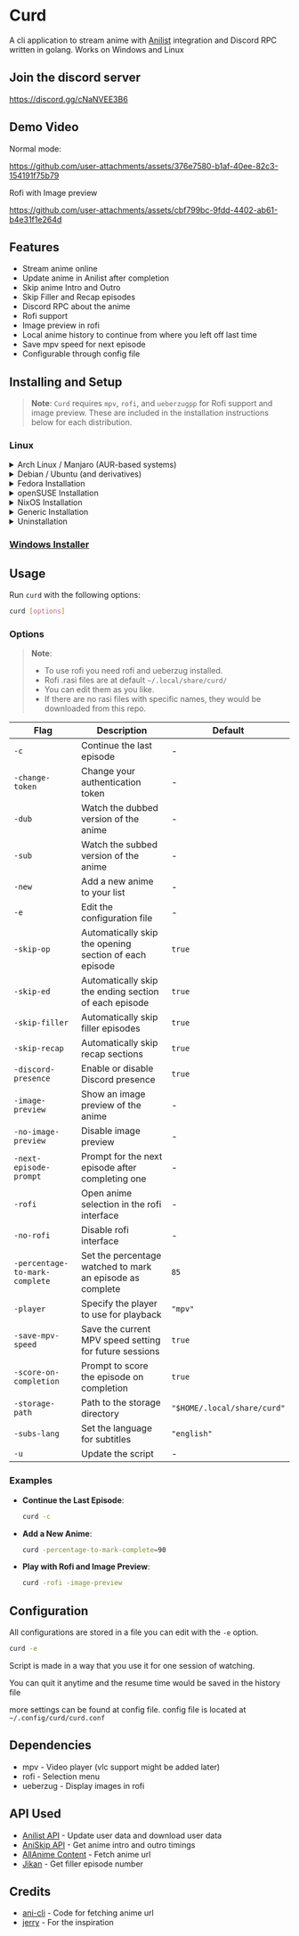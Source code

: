 
# Curd

A cli application to stream anime with [Anilist](https://anilist.co/) integration and Discord RPC written in golang.
Works on Windows and Linux

## Join the discord server

https://discord.gg/cNaNVEE3B6

## Demo Video
Normal mode:


https://github.com/user-attachments/assets/376e7580-b1af-40ee-82c3-154191f75b79

Rofi with Image preview


https://github.com/user-attachments/assets/cbf799bc-9fdd-4402-ab61-b4e31f1e264d


## Features
- Stream anime online
- Update anime in Anilist after completion
- Skip anime Intro and Outro
- Skip Filler and Recap episodes
- Discord RPC about the anime
- Rofi support
- Image preview in rofi
- Local anime history to continue from where you left off last time
- Save mpv speed for next episode
- Configurable through config file


## Installing and Setup
> **Note**: `Curd` requires `mpv`, `rofi`, and `ueberzugpp` for Rofi support and image preview. These are included in the installation instructions below for each distribution.

### Linux
<details>
<summary>Arch Linux / Manjaro (AUR-based systems)</summary>

Using Yay:

```bash
yay -Sy curd
```

or using Paru:

```bash
paru -Sy curd
```

Or, to manually clone and install:

```bash
git clone https://aur.archlinux.org/curd.git
cd curd
makepkg -si
sudo pacman -S rofi ueberzugpp
```
</details>

<details>
<summary>Debian / Ubuntu (and derivatives)</summary>

```bash
sudo apt update
sudo apt install mpv curl rofi ueberzugpp
curl -Lo curd https://github.com/Wraient/curd/releases/latest/download/curd
chmod +x curd
sudo mv curd /usr/bin/
curd
```
</details>

<details>
<summary>Fedora Installation</summary>

```bash
sudo dnf update
sudo dnf install mpv curl rofi ueberzugpp
curl -Lo curd https://github.com/Wraient/curd/releases/latest/download/curd
chmod +x curd
sudo mv curd /usr/bin/
curd
```
</details>

<details>
<summary>openSUSE Installation</summary>

```bash
sudo zypper refresh
sudo zypper install mpv curl rofi ueberzugpp
curl -Lo curd https://github.com/Wraient/curd/releases/latest/download/curd
chmod +x curd
sudo mv curd /usr/bin/
curd
```
</details>

<details>
<summary>NixOS Installation</summary>

Using Flake:

```nix
/* flake.nix*/
{
  description = "Nixos Flake";

  inputs = {
    nixpkgs.url = "github:NixOS/nixpkgs/nixos-unstable";
    curd.url = "github:Wraient/curd";

  };

  /* ... */
}

```

```nix

/* configuration.nix */
{ inputs, pkgs, ... }:
{
  environment.systemPackages = with pkgs; [
    inputs.curd.packages."x86_64-linux".curd
    mpv # Required for Curd to work
  ];
}

```


</details>

<details>
<summary>Generic Installation</summary>

```bash
# Install mpv, curl, rofi, and ueberzugpp (required for image preview)
curl -Lo curd https://github.com/Wraient/curd/releases/latest/download/curd
chmod +x curd
sudo mv curd /usr/bin/
curd
```
</details>

<details>
<summary>Uninstallation</summary>

```bash
sudo rm /usr/bin/curd
```

For AUR-based distributions:

```bash
yay -R curd
```
</details>

### [Windows Installer](https://github.com/Wraient/curd/releases/latest/download/CurdInstaller.exe)

## Usage

Run `curd` with the following options:

```bash
curd [options]
```

### Options

> **Note**:
> - To use rofi you need rofi and ueberzug installed.
> - Rofi .rasi files are at default `~/.local/share/curd/`
> - You can edit them as you like.
> - If there are no rasi files with specific names, they would be downloaded from this repo.

| Flag                      | Description                                                             | Default       |
|---------------------------|-------------------------------------------------------------------------|---------------|
| `-c`                      | Continue the last episode                                              | -             |
| `-change-token`           | Change your authentication token                                       | -             |
| `-dub`                    | Watch the dubbed version of the anime                                  | -             |
| `-sub`                    | Watch the subbed version of the anime                                  | -             |
| `-new`                    | Add a new anime to your list                                           | -             |
| `-e`                      | Edit the configuration file                                            | -             |
| `-skip-op`                | Automatically skip the opening section of each episode                 | `true`        |
| `-skip-ed`                | Automatically skip the ending section of each episode                  | `true`        |
| `-skip-filler`            | Automatically skip filler episodes                                     | `true`        |
| `-skip-recap`             | Automatically skip recap sections                                      | `true`        |
| `-discord-presence`       | Enable or disable Discord presence                                     | `true`        |
| `-image-preview`          | Show an image preview of the anime                                     | -             |
| `-no-image-preview`       | Disable image preview                                                  | -             |
| `-next-episode-prompt`    | Prompt for the next episode after completing one                       | -             |
| `-rofi`                   | Open anime selection in the rofi interface                             | -             |
| `-no-rofi`                | Disable rofi interface                                                 | -             |
| `-percentage-to-mark-complete` | Set the percentage watched to mark an episode as complete       | `85`          |
| `-player`                 | Specify the player to use for playback                                 | `"mpv"`       |
| `-save-mpv-speed`         | Save the current MPV speed setting for future sessions                 | `true`        |
| `-score-on-completion`    | Prompt to score the episode on completion                              | `true`        |
| `-storage-path`           | Path to the storage directory                                          | `"$HOME/.local/share/curd"` |
| `-subs-lang`              | Set the language for subtitles                                         | `"english"`   |
| `-u`                      | Update the script                                                      | -             |

### Examples

- **Continue the Last Episode**:
  ```bash
  curd -c
  ```

- **Add a New Anime**:
  ```bash
  curd -percentage-to-mark-complete=90
  ```

- **Play with Rofi and Image Preview**:
  ```bash
  curd -rofi -image-preview
  ```

## Configuration

All configurations are stored in a file you can edit with the `-e` option.

```bash
curd -e
```

Script is made in a way that you use it for one session of watching.

You can quit it anytime and the resume time would be saved in the history file

more settings can be found at config file.
config file is located at ```~/.config/curd/curd.conf```

## Dependencies
- mpv - Video player (vlc support might be added later)
- rofi - Selection menu
- ueberzug - Display images in rofi

## API Used
- [Anilist API](https://anilist.gitbook.io/anilist-apiv2-docs) - Update user data and download user data
- [AniSkip API](https://api.aniskip.com/api-docs) - Get anime intro and outro timings
- [AllAnime Content](https://allanime.to/) - Fetch anime url
- [Jikan](https://jikan.moe/) - Get filler episode number

## Credits
- [ani-cli](https://github.com/pystardust/ani-cli) - Code for fetching anime url
- [jerry](https://github.com/justchokingaround/jerry) - For the inspiration
